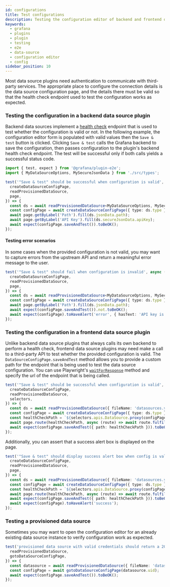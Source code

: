 ```yaml
---
id: configurations
title: Test configurations
description: Testing the configuration editor of backend and frontend data sources with valid and invalid configuration
keywords:
  - grafana
  - plugins
  - plugin
  - testing
  - e2e
  - data-source
  - configuration editor
  - config
sidebar_position: 10
---
```


Most data source plugins need authentication to communicate with third-party services. The appropriate place to configure the connection details is the data source configuration page, and the details there must be valid so that the health check endpoint used to test the configuration works as expected.

### Testing the configuration in a backend data source plugin

Backend data sources implement a [health check](../../introduction/backend.md#health-checks) endpoint that is used to test whether the configuration is valid or not. In the following example, the configuration editor form is populated with valid values then the `Save & test` button is clicked. Clicking `Save & test` calls the Grafana backend to save the configuration, then passes configuration to the plugin's backend health check endpoint. The test will be successful only if both calls yields a successful status code.

```ts title="configurationEditor.spec.ts"
import { test, expect } from '@grafana/plugin-e2e';
import { MyDataSourceOptions, MySecureJsonData } from './src/types';

test('"Save & test" should be successful when configuration is valid', async ({
  createDataSourceConfigPage,
  readProvisionedDataSource,
  page,
}) => {
  const ds = await readProvisionedDataSource<MyDataSourceOptions, MySecureJsonData>({ fileName: 'datasources.yml' });
  const configPage = await createDataSourceConfigPage({ type: ds.type });
  await page.getByLabel('Path').fill(ds.jsonData.path);
  await page.getByLabel('API Key').fill(ds.secureJsonData.apiKey);
  await expect(configPage.saveAndTest()).toBeOK();
});
```

#### Testing error scenarios

In some cases when the provided configuration is not valid, you may want to capture errors from the upstream API and return a meaningful error message to the user.

```ts title="configurationEditor.spec.ts"
test('"Save & test" should fail when configuration is invalid', async ({
  createDataSourceConfigPage,
  readProvisionedDataSource,
  page,
}) => {
  const ds = await readProvisionedDataSource<MyDataSourceOptions, MySecureJsonData>({ fileName: 'datasources.yml' });
  const configPage = await createDataSourceConfigPage({ type: ds.type });
  await page.getByLabel('Path').fill(ds.jsonData.path);
  await expect(configPage.saveAndTest()).not.toBeOK();
  await expect(configPage).toHaveAlert('error', { hasText: 'API key is missing' });
});
```

### Testing the configuration in a frontend data source plugin

Unlike backend data source plugins that always calls its own backend to perform a health check, frontend data source plugins may need make a call to a third-party API to test whether the provided configuration is valid. The `DataSourceConfigPage.saveAndTest` method allows you to provide a custom path for the endpoint that is being used to test the data source configuration.
You can use Playwright's [`waitForResponse`](https://playwright.dev/docs/api/class-page#page-wait-for-response) method and specify the url of the endpoint that is being called.

```ts title="configurationEditor.spec.ts"
test('"Save & test" should be successful when configuration is valid', async ({
  createDataSourceConfigPage,
  readProvisionedDataSource,
  selectors,
}) => {
  const ds = await readProvisionedDataSource({ fileName: 'datasources.yml' });
  const configPage = await createDataSourceConfigPage({ type: ds.type });
  const healthCheckPath = `${selectors.apis.DataSource.proxy(configPage.datasource.uid)}/test`;
  await page.route(healthCheckPath, async (route) => await route.fulfill({ status: 200, body: 'OK' }));
  await expect(configPage.saveAndTest({ path: healthCheckPath })).toBeOK();
});
```

Additionally, you can assert that a success alert box is displayed on the page.

```ts title="configurationEditor.spec.ts"
test('"Save & test" should display success alert box when config is valid', async ({
  createDataSourceConfigPage,
  readProvisionedDataSource,
  page,
}) => {
  const ds = await readProvisionedDataSource({ fileName: 'datasources.yml' });
  const configPage = await createDataSourceConfigPage({ type: ds.type });
  const healthCheckPath = `${selectors.apis.DataSource.proxy(configPage.datasource.uid)}/test`;
  await page.route(healthCheckPath, async (route) => await route.fulfill({ status: 200, body: 'OK' }));
  await expect(configPage.saveAndTest({ path: healthCheckPath })).toBeOK();
  await expect(configPage).toHaveAlert('success');
});
```

### Testing a provisioned data source

Sometimes you may want to open the configuration editor for an already existing data source instance to verify configuration work as expected.

```ts
test('provisioned data source with valid credentials should return a 200 status code', async ({
  readProvisionedDataSource,
  gotoDataSourceConfigPage,
}) => {
  const datasource = await readProvisionedDataSource({ fileName: 'datasources.yml' });
  const configPage = await gotoDataSourceConfigPage(datasource.uid);
  await expect(configPage.saveAndTest()).toBeOK();
});
```
